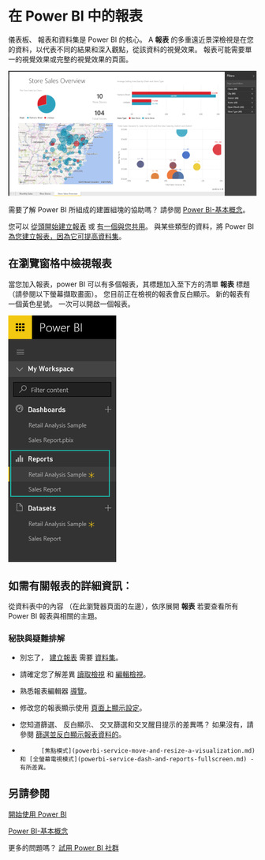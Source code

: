 <properties
   pageTitle="在 Power BI 中的報表"
   description="在 Power BI 中的報表"
   services="powerbi"
   documentationCenter=""
   authors="mihart"
   manager="mblythe"
   backup=""
   editor=""
   tags=""
   qualityFocus="no"
   qualityDate=""/>

<tags
   ms.service="powerbi"
   ms.devlang="NA"
   ms.topic="article"
   ms.tgt_pltfrm="NA"
   ms.workload="powerbi"
   ms.date="10/05/2016"
   ms.author="mihart"/>
# 在 Power BI 中的報表

儀表板、 報表和資料集是 Power BI 的核心。 A **報表** 的多重遠近景深檢視是在您的資料，以代表不同的結果和深入觀點，從該資料的視覺效果。  報表可能需要單一的視覺效果或完整的視覺效果的頁面。

![](media/powerbi-service-reports/reportview.png)

需要了解 Power BI 所組成的建置組塊的協助嗎？  請參閱 [Power BI-基本概念](powerbi-service-basic-concepts.md)。

您可以 [從頭開始建立報表](powerbi-service-create-a-new-report.md) 或 [有一個與您共用](powerbi-service-share-unshare-dashboard.md)。 與某些類型的資料，將 Power BI [為您建立報表，因為它可提高資料集](powerbi-service-get-data.md)。  


## 在瀏覽窗格中檢視報表

當您加入報表，power BI 可以有多個報表，其標題加入至下方的清單 **報表** 標題 （請參閱以下螢幕擷取畫面）。 您目前正在檢視的報表會反白顯示。 新的報表有一個黃色星號。 一次可以開啟一個報表。

![](media/powerbi-service-reports/navigator.png)

## 如需有關報表的詳細資訊︰

從資料表中的內容 （在此瀏覽器頁面的左邊），依序展開 **報表** 若要查看所有 Power BI 報表與相關的主題。

### 秘訣與疑難排解

- 別忘了， [建立報表](powerbi-service-create-a-new-report.md)  需要 [資料集](powerbi-service-get-data.md)。  

- 請確定您了解差異 [讀取檢視](powerbi-service-interact-with-a-report-in-reading-view.md) 和 [編輯檢視](powerbi-service-interact-with-a-report-in-editing-view.md)。 

- 熟悉報表編輯器 [導覽](powerbi-service-the-report-editor-take-a-tour.md)。

- 修改您的報表顯示使用 [頁面上顯示設定](powerbi-service-change-report-display-settings.md)。

- 您知道篩選、 反白顯示、 交叉篩選和交叉醒目提示的差異嗎？ 如果沒有，請參閱 [篩選並反白顯示報表資料的](powerbi-service-about-filters-and-highlighting-in-reports.md)。

- 
            [焦點模式](powerbi-service-move-and-resize-a-visualization.md) 和 [全螢幕電視模式](powerbi-service-dash-and-reports-fullscreen.md) -有所差異。


## 另請參閱

[開始使用 Power BI](powerbi-service-get-started.md) 

[Power BI-基本概念](powerbi-service-basic-concepts.md)

更多的問題嗎？ [試用 Power BI 社群](http://community.powerbi.com/)

